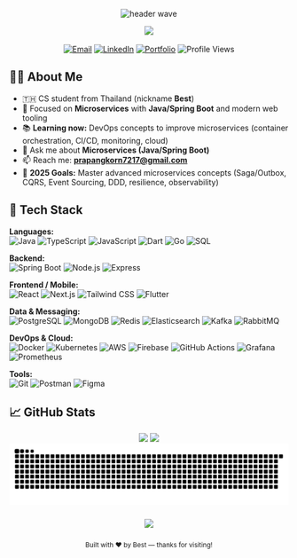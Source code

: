 <!-- Header -->
<p align="center">
  <img src="https://capsule-render.vercel.app/api?type=waving&height=300&color=gradient&text=Hi,%20I'm%20Prapangkorn%20(Best)%20&reversal=true&fontSize=50" alt="header wave" />
</p>

<p align="center">
  <!-- Catppuccin Mocha colors -->
  <a href="https://readme-typing-svg.demolab.com/?lines=CS+Student+from+Thailand;Microservices+%7C+Spring+Boot+%7C+Next.js;DevOps+for+Microservices;Always+learning+and+improving&center=true&width=720&height=45&pause=1000&background=1E1E2E00&color=89B4FA">
    <img src="https://readme-typing-svg.demolab.com/?lines=CS+Student+from+Thailand;Microservices+%7C+Spring+Boot+%7C+Next.js;DevOps+for+Microservices;Always+learning+and+improving&center=true&width=720&height=45&pause=1000&background=1E1E2E00&color=89B4FA" />
  </a>
</p>

<p align="center">
  <a href="mailto:prapangkorn7217@gmail.com"><img alt="Email" src="https://img.shields.io/badge/Email-prapangkorn7217%40gmail.com-1e1e2e?logo=gmail&logoColor=f38ba8&labelColor=1e1e2e"></a>
  <a href="YOUR-LINKEDIN-HERE"><img alt="LinkedIn" src="https://img.shields.io/badge/LinkedIn-Connect-1e1e2e?logo=linkedin&logoColor=89b4fa&labelColor=1e1e2e"></a>
  <a href="YOUR-PORTFOLIO-URL"><img alt="Portfolio" src="https://img.shields.io/badge/Portfolio-Visit-1e1e2e?logo=firefox-browser&logoColor=cba6f7&labelColor=1e1e2e"></a>
  <img alt="Profile Views" src="https://komarev.com/ghpvc/?username=bestprappy&label=Profile%20views&color=89b4fa&style=flat">
</p>



## 🙋‍♂️ About Me

- 🇹🇭 CS student from Thailand (nickname **Best**)
- 🧠 Focused on **Microservices** with **Java/Spring Boot** and modern web tooling
- 📚 **Learning now:** DevOps concepts to improve microservices (container orchestration, CI/CD, monitoring, cloud)
- 💬 Ask me about **Microservices (Java/Spring Boot)**
- 📫 Reach me: **prapangkorn7217@gmail.com**
- 🎯 **2025 Goals:** Master advanced microservices concepts (Saga/Outbox, CQRS, Event Sourcing, DDD, resilience, observability)



## 🧰 Tech Stack

**Languages:**  
![Java](https://img.shields.io/badge/Java-ED8B00?logo=openjdk&logoColor=white)
![TypeScript](https://img.shields.io/badge/TypeScript-3178C6?logo=typescript&logoColor=white)
![JavaScript](https://img.shields.io/badge/JavaScript-F7DF1E?logo=javascript&logoColor=black)
![Dart](https://img.shields.io/badge/Dart-0175C2?logo=dart&logoColor=white)
![Go](https://img.shields.io/badge/Go-00ADD8?logo=go&logoColor=white)
![SQL](https://img.shields.io/badge/SQL-025E8C?logo=mariadb&logoColor=white)

**Backend:**  
![Spring Boot](https://img.shields.io/badge/Spring%20Boot-6DB33F?logo=springboot&logoColor=white)
![Node.js](https://img.shields.io/badge/Node.js-339933?logo=node.js&logoColor=white)
![Express](https://img.shields.io/badge/Express-000000?logo=express&logoColor=white)

**Frontend / Mobile:**  
![React](https://img.shields.io/badge/React-20232A?logo=react&logoColor=61DAFB)
![Next.js](https://img.shields.io/badge/Next.js-000000?logo=nextdotjs&logoColor=white)
![Tailwind CSS](https://img.shields.io/badge/Tailwind-06B6D4?logo=tailwindcss&logoColor=white)
![Flutter](https://img.shields.io/badge/Flutter-02569B?logo=flutter&logoColor=white)

**Data & Messaging:**  
![PostgreSQL](https://img.shields.io/badge/PostgreSQL-4169E1?logo=postgresql&logoColor=white)
![MongoDB](https://img.shields.io/badge/MongoDB-4EA94B?logo=mongodb&logoColor=white)
![Redis](https://img.shields.io/badge/Redis-DC382D?logo=redis&logoColor=white)
![Elasticsearch](https://img.shields.io/badge/Elasticsearch-005571?logo=elasticsearch&logoColor=white)
![Kafka](https://img.shields.io/badge/Kafka-231F20?logo=apachekafka&logoColor=white)
![RabbitMQ](https://img.shields.io/badge/RabbitMQ-FF6600?logo=rabbitmq&logoColor=white)

**DevOps & Cloud:**  
![Docker](https://img.shields.io/badge/Docker-2496ED?logo=docker&logoColor=white)
![Kubernetes](https://img.shields.io/badge/Kubernetes-326CE5?logo=kubernetes&logoColor=white)
![AWS](https://img.shields.io/badge/AWS-232F3E?logo=amazonaws&logoColor=white)
![Firebase](https://img.shields.io/badge/Firebase-FFCA28?logo=firebase&logoColor=000)
![GitHub Actions](https://img.shields.io/badge/GitHub%20Actions-181717?logo=githubactions&logoColor=white)
![Grafana](https://img.shields.io/badge/Grafana-F46800?logo=grafana&logoColor=white)
![Prometheus](https://img.shields.io/badge/Prometheus-E6522C?logo=prometheus&logoColor=white)

**Tools:**  
![Git](https://img.shields.io/badge/Git-F05032?logo=git&logoColor=white)
![Postman](https://img.shields.io/badge/Postman-FF6C37?logo=postman&logoColor=white)
![Figma](https://img.shields.io/badge/Figma-F24E1E?logo=figma&logoColor=white)



## 📈 GitHub Stats

<div align="center">

<!-- Overall Stats -->
<img src="https://github-readme-stats.vercel.app/api?username=bestprappy&show_icons=true&theme=catppuccin_mocha&hide_border=true" height="165" />

<!-- Top Languages -->
<img src="https://github-readme-stats.vercel.app/api/top-langs/?username=bestprappy&layout=compact&theme=catppuccin_mocha&hide_border=true" height="165" />

</div>

<!-- Snake contribution graph -->
<div align="center">
  <picture>
    <source media="(prefers-color-scheme: dark)" srcset="https://raw.githubusercontent.com/bestprappy/bestprappy/output/github-snake-dark.svg" />
    <source media="(prefers-color-scheme: light)" srcset="https://raw.githubusercontent.com/bestprappy/bestprappy/output/github-snake.svg" />
    <img alt="github contribution snake animation" src="https://raw.githubusercontent.com/bestprappy/bestprappy/output/github-snake.svg" />
  </picture>
</div>

###

<!-- GIF banner -->
<p align="center">
  <img src="https://i.pinimg.com/originals/94/b2/1a/94b21a17d8a954aee4e7228457d52729.gif" width="600" />
</p>

<!-- Footer -->
<p align="center">
  <sub>Built with ❤️ by Best — thanks for visiting!</sub>
</p>
